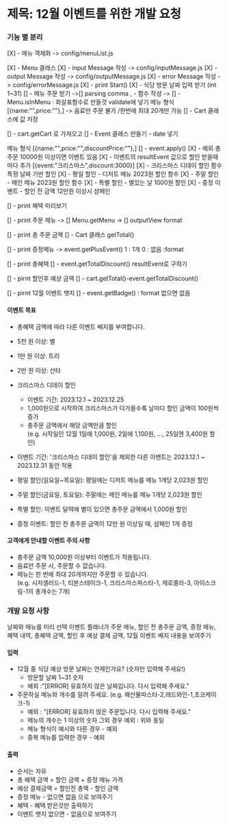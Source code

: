 # 제목: 12월 이벤트를 위한 개발 요청

### 기능 별 분리

[X] - 메뉴 객체화 -> config/menuList.js

<!-- [] - 이벤트 객체화 -> config/eventList.js -> 이벤트 클래스 만들거를 염두해서 작성 -> 기간 설정 -->

[X] - Menu 클래스
[X] - input Message 작성 -> config/inputMessage.js
[X] - output Message 작성 -> config/outputMessage.js
[X] - error Message 작성 -> config/errorMessage.js
[X] - print Start()
[X] - 식당 방문 날짜 입력 받기 (int 1~31)
[] - 메뉴 주문 받기
->[] parsing comma , - 함수 작성
-> [] - Menu.isInMenu : 화살표함수로 만들것 validate에 넣기
메뉴 형식 [{name:"",price:""},]
-> 음료만 주문 불가 /한번에 최대 20개만 가능
[] - Cart 클래스에 값 저장

[] - cart.getCart 로 가져오고
[] - Event 클래스 만들기 - date 넣기

메뉴 형식 [{name:"",price:"",discountPrice:""},]
[] - event.apply()
[X] - 예외 총주문 10000원 이상이면 이벤트 있음
[X] - 이벤트의 resultEvent 값으로 할인 받을때마다 추가
[{event:"크리스마스",discount:3000}]
[X] - 크리스마스 디데이 할인 함수 특정 날짜 기반 할인
[X] - 평일 할인 - 디저트 메뉴 2023원 할인 함수
[X] - 주말 할인 - 메인 메뉴 2023원 할인 함수
[X] - 특별 할인 - 별있는 날 1000원 할인
[X] - 증정 이벤트 - 할인 전 금액 12만원 이상시 샴페인

[] - print 혜택 미리보기

[] - print 주문 메뉴
-> [] Menu.getMenu
-> [] outputView format

[] - print 총 주문 금액
[] - Cart 클래스 getTotal()

[] - print 증정메뉴
-> event.getPlusEvent() 1 : 1개 0 : 없음 :format

[] - print 총혜택
[] - event.getTotalDiscount() resultEvent로 구하기

[] - pirnt 할인후 예상 금액
[] - cart.getTotal()-event.getTotalDiscount()

[] - pirnt 12월 이벤트 뱃지
[] - event.getBadge() : format 없으면 없음

#### 이벤트 목표

- 총혜택 금액에 따라 다른 이벤트 배지를 부여합니다.
- 5천 원 이상: 별
- 1만 원 이상: 트리
- 2만 원 이상: 산타

- 크리스마스 디데이 할인

  - 이벤트 기간: 2023.12.1 ~ 2023.12.25
  - 1,000원으로 시작하여 크리스마스가 다가올수록 날마다 할인 금액이 100원씩 증가
  - 총주문 금액에서 해당 금액만큼 할인  
    (e.g. 시작일인 12월 1일에 1,000원, 2일에 1,100원, ..., 25일엔 3,400원 할인)

- 이벤트 기간: '크리스마스 디데이 할인'을 제외한 다른 이벤트는 2023.12.1 ~ 2023.12.31 동안 적용
- 평일 할인(일요일~목요일): 평일에는 디저트 메뉴를 메뉴 1개당 2,023원 할인
- 주말 할인(금요일, 토요일): 주말에는 메인 메뉴를 메뉴 1개당 2,023원 할인
- 특별 할인: 이벤트 달력에 별이 있으면 총주문 금액에서 1,000원 할인
- 증정 이벤트: 할인 전 총주문 금액이 12만 원 이상일 때, 샴페인 1개 증정

#### 고객에게 안내할 이벤트 주의 사항

- 총주문 금액 10,000원 이상부터 이벤트가 적용됩니다.
- 음료만 주문 시, 주문할 수 없습니다.
- 메뉴는 한 번에 최대 20개까지만 주문할 수 있습니다.  
  (e.g. 시저샐러드-1, 티본스테이크-1, 크리스마스파스타-1, 제로콜라-3, 아이스크림-1의 총개수는 7개)

### 개발 요청 사항

날짜와 메뉴를 미리 선택
이벤트 플래너가 주문 메뉴, 할인 전 총주문 금액, 증정 메뉴, 혜택 내역, 총혜택 금액, 할인 후 예상 결제 금액, 12월 이벤트 배지 내용을 보여주기

#### 입력

- 12월 중 식당 예상 방문 날짜는 언제인가요? (숫자만 입력해 주세요!)
  - 방문할 날짜 1~31 숫자
  - 예외 :"[ERROR] 유효하지 않은 날짜입니다. 다시 입력해 주세요."
- 주문하실 메뉴와 개수를 알려 주세요.
  (e.g. 해산물파스타-2,레드와인-1,초코케이크-1)
  - 예외 : "[ERROR] 유효하지 않은 주문입니다. 다시 입력해 주세요."
  - 메뉴의 개수는 1 이상의 숫자 그외 경우 예외 : 위와 동일
  - 메뉴 형식이 예시와 다른 경우 - 예외
  - 중복 메뉴를 입력한 경우 - 예외

#### 출력

- 순서는 자유
- 총 혜택 금액 = 할인 금액 + 증정 메뉴 가격
- 예상 결제금액 = 할인전 총액 - 할인 금액
- 증정 메뉴 - 없으면 없음 으로 보여주기
- 혜택 - 혜택 받은것만 출력하기
- 이벤트 뱃지 없으면 - 없음으로 보여주기
